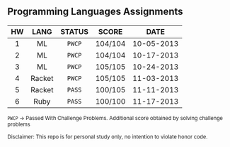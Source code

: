 Programming Languages Assignments
-------
| HW           | LANG         |STATUS        | SCORE     | DATE        |
|:------------:|:------------:|:------------:|:---------:|:-----------:|
| 1            | ML           | `PWCP`       | 104/104   | 10-05-2013  |
| 2            | ML           | `PWCP`       | 104/104   | 10-17-2013  |
| 3            | ML           | `PWCP`       | 105/105   | 10-24-2013  |
| 4            | Racket       | `PWCP`       | 105/105   | 11-03-2013  |
| 5            | Racket       | `PASS`       | 100/105   | 11-11-2013  |
| 6            | Ruby         | `PASS`       | 100/100   | 11-17-2013  |

<small>`PWCP` -> Passed With Challenge Problems. Additional score obtained by solving challenge problems</small>

<small>Disclaimer:
This repo is for personal study only, no intention to violate honor code.</small>
